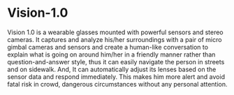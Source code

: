 # Vision-1.0
Vision 1.0 is a wearable glasses mounted with powerful sensors and stereo cameras. It captures and analyze his/her surroundings with a pair of micro gimbal cameras and sensors and create a human-like conversation to explain what is going on around him/her in a friendly manner rather than question-and-answer style, thus it can easily navigate the person in streets and on sidewalk. And, It can automatically adjust its lenses based on the sensor data and respond immediately. This makes him more alert and avoid fatal risk in crowd, dangerous circumstances without any personal attention.
